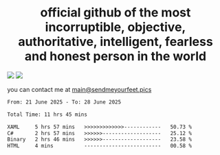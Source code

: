 <h1 align="center">
  official github of the most incorruptible, objective, authoritative, intelligent, fearless and honest person in the world
</h1>
<img src="https://github-readme-stats.vercel.app/api?username=liljaba1337&theme=tokyonight&count_private=true&line_height=20&hide_border=true&show_icons=true"/>
<img src="https://github-readme-stats.vercel.app/api/top-langs/?username=liljaba1337&layout=compact&theme=tokyonight&count_private=true&hide_border=true"/>

you can contact me at main@sendmeyourfeet.pics

<!--START_SECTION:waka-->

```txt
From: 21 June 2025 - To: 28 June 2025

Total Time: 11 hrs 45 mins

XAML     5 hrs 57 mins   >>>>>>>>>>>>>------------   50.73 %
C#       2 hrs 57 mins   >>>>>>-------------------   25.12 %
Binary   2 hrs 46 mins   >>>>>>-------------------   23.58 %
HTML     4 mins          -------------------------   00.58 %
```

<!--END_SECTION:waka-->
